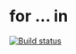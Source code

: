 # for ... in
[![Build status](https://ci.appveyor.com/api/projects/status/x0fs0udgnhmcwnve?svg=true)](https://ci.appveyor.com/project/it-Lilya/for-in)